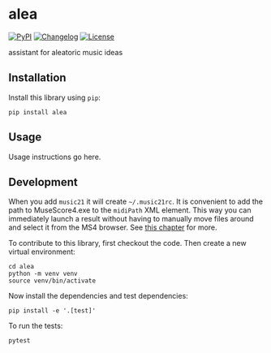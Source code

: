 # alea

[![PyPI](https://img.shields.io/pypi/v/alea.svg)](https://pypi.org/project/alea/)
[![Changelog](https://img.shields.io/github/v/release/spstolar/alea?include_prereleases&label=changelog)](https://github.com/spstolar/alea/releases)
[![License](https://img.shields.io/badge/license-Apache%202.0-blue.svg)](https://github.com/spstolar/alea/blob/main/LICENSE)

assistant for aleatoric music ideas

## Installation

Install this library using `pip`:

    pip install alea

## Usage

Usage instructions go here.

## Development

When you add `music21` it will create `~/.music21rc`. It is convenient to add the path to MuseScore4.exe to the `midiPath` XML element. This way you can immediately launch a result without having to manually move files around and select it from the MS4 browser. See [this chapter](https://web.mit.edu/music21/doc/usersGuide/usersGuide_24_environment.html) for more.

To contribute to this library, first checkout the code. Then create a new virtual environment:

    cd alea
    python -m venv venv
    source venv/bin/activate

Now install the dependencies and test dependencies:

    pip install -e '.[test]'

To run the tests:

    pytest
